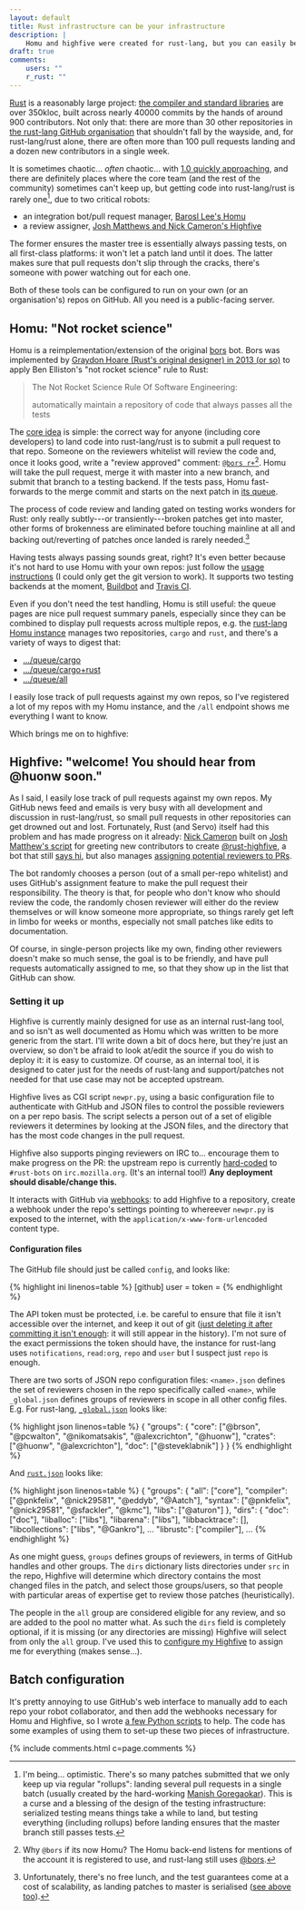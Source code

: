 ```yaml
---
layout: default
title: Rust infrastructure can be your infrastructure
description: |
    Homu and highfive were created for rust-lang, but you can easily benefit too.
draft: true
comments:
    users: ""
    r_rust: ""
---
```


[Rust](http://rust-lang.org) is a reasonably large project:
[the compiler and standard libraries](https://github.com/rust-lang/rust)
are over 350kloc, built across nearly 40000 commits by the hands of
around 900 contributors. Not only that: there are more than 30 other
repositories in
[the rust-lang GitHub organisation](https://github.com/rust-lang) that
shouldn't fall by the wayside, and, for rust-lang/rust alone, there
are often more than 100 pull requests landing and a dozen new
contributors in a single week.

It is sometimes chaotic... *often* chaotic... with
[1.0 quickly approaching](http://blog.rust-lang.org/2015/02/13/Final-1.0-timeline.html),
and there are definitely places where the core team (and the rest of
the community) sometimes can't keep up, but getting
code into rust-lang/rust is rarely one[^rollups], due to two critical robots:

- an integration bot/pull request manager, [Barosl Lee's Homu](https://github.com/barosl/homu)
- a review assigner,
  [Josh Matthews and Nick Cameron's Highfive](https://github.com/nrc/highfive)

The former ensures the master tree is essentially always passing
tests, on all first-class platforms: it won't let a patch land until
it does. The latter makes sure that pull requests don't slip through
the cracks, there's someone with power watching out for each one.

Both of these tools can be configured to run on your own (or an
organisation's) repos on GitHub. All you need is a public-facing
server.

[^rollups]: I'm being... optimistic. There's so many patches submitted
            that we only keep up via regular "rollups": landing
            several pull requests in a single batch (usually created
            by the hard-working
            [Manish Goregaokar](https://github.com/Manishearth)). This
            is a curse and a blessing of the design of the testing
            infrastructure: serialized testing means things take a
            while to land, but testing everything (including rollups)
            before landing ensures that the master branch still passes
            tests.

## Homu: "Not rocket science"

Homu is a reimplementation/extension of the original
[bors](https://github.com/graydon/bors) bot. Bors was implemented by
[Graydon Hoare (Rust's original designer) in 2013 (or so)](http://graydon.livejournal.com/186550.html)
to apply Ben Elliston's "not rocket science" rule to Rust:

> The Not Rocket Science Rule Of Software Engineering:
>
> automatically maintain a repository of code that always passes all the tests

The [core idea](http://buildbot.rust-lang.org/homu/) is simple: the
correct way for anyone (including core developers) to land code into
rust-lang/rust is to submit a pull request to that repo.  Someone on
the reviewers whitelist will review the code and, once it looks good,
write a "review approved" comment:
[`@bors r+`](https://github.com/rust-lang/rust/pull/23415#issuecomment-81877665)[^bors]. Homu
will take the pull request, merge it with master into a new branch,
and submit that branch to a testing backend. If the tests pass, Homu
fast-forwards to the merge commit and starts on the next patch in
[its queue](http://buildbot.rust-lang.org/homu/queue/rust).

[^bors]: Why `@bors` if its now Homu? The Homu back-end listens for
         mentions of the account it is registered to use, and
         rust-lang still uses [@bors](https://github.com/bors).

The process of code review and landing gated on testing works wonders
for Rust: only really subtly---or transiently---broken patches get
into master, other forms of brokenness are eliminated before touching
mainline at all and backing out/reverting of patches once landed is
rarely needed.[^no-free-lunch]

[^no-free-lunch]: Unfortunately, there's no free lunch, and the test
                  guarantees come at a cost of scalability, as landing
                  patches to master is serialised
                  ([see above too](#fn:rollups)).

Having tests always passing sounds great, right? It's even better
because it's not hard to use Homu with your own repos: just follow the
[usage instructions](https://github.com/barosl/homu#usage) (I could
only get the git version to work). It supports two testing backends at
the moment, [Buildbot](http://buildbot.net/) and
[Travis CI](https://travis-ci.org/).

Even if you don't need the test handling, Homu is still useful: the
queue pages are nice pull request summary panels, especially since
they can be combined to display pull requests across multiple repos,
e.g. the
[rust-lang Homu instance](http://buildbot.rust-lang.org/homu/) manages
two repositories, `cargo` and `rust`, and there's a variety of ways to
digest that:

- [.../queue/cargo](http://buildbot.rust-lang.org/homu/queue/cargo)
- [.../queue/cargo+rust](http://buildbot.rust-lang.org/homu/queue/cargo+rust)
- [.../queue/all](http://buildbot.rust-lang.org/homu/queue/all)

I easily lose track of pull requests against my own repos, so I've
registered a lot of my repos with my Homu instance, and the `/all`
endpoint shows me everything I want to know.

Which brings me on to highfive:

## Highfive: "welcome! You should hear from @huonw soon."

As I said, I easily lose track of pull requests against my own
repos. My GitHub news feed and emails is very busy with all
development and discussion in rust-lang/rust, so small pull requests
in other repositories can get drowned out and lost. Fortunately, Rust
(and Servo) itself had this problem and has made progress on it
already: [Nick Cameron](https://github.com/nrc/highfive) built on
[Josh Matthew's script](https://github.com/jdm/highfive) for greeting
new contributors to create
[@rust-highfive](https://github.com/rust-highfive), a bot that still
[says hi](https://github.com/rust-lang/rust/pull/23364#issuecomment-80426067),
but also manages
[assigning potential reviewers to PRs](https://github.com/rust-lang/rust/pull/23430#event-256365835).

The bot randomly chooses a person (out of a small per-repo whitelist)
and uses GitHub's assignment feature to make the pull request their
responsibility. The theory is that, for people who don't know who
should review the code, the randomly chosen reviewer will either do
the review themselves or will know someone more appropriate, so things
rarely get left in limbo for weeks or months, especially not small
patches like edits to documentation.

Of course, in single-person projects like my own, finding other
reviewers doesn't make so much sense, the goal is to be friendly, and
have pull requests automatically assigned to me, so that they show up
in the list that GitHub can show.

### Setting it up

Highfive is currently mainly designed for use as an internal rust-lang
tool, and so isn't as well documented as Homu which was written to be
more generic from the start. I'll write down a bit of docs here, but
they're just an overview, so don't be afraid to look at/edit the
source if you do wish to deploy it: it is easy to customize. Of
course, as an internal tool, it is designed to cater just for the
needs of rust-lang and support/patches not needed for that use case
may not be accepted upstream.

Highfive lives as CGI script `newpr.py`, using a basic configuration
file to authenticate with GitHub and JSON files to control the
possible reviewers on a per repo basis. The script selects a person
out of a set of eligible reviewers it determines by looking at the
JSON files, and the directory that has the most code changes in the
pull request.

Highfive also supports pinging reviewers on IRC to... encourage them
to make progress on the PR: the upstream repo is currently
[hard-coded](https://github.com/nrc/highfive/blob/7c5b73babfd0881d1c676b8f0f7dbbeed5a392ba/highfive/newpr.py#L109-L114)
to `#rust-bots` on `irc.mozilla.org`. (It's an internal tool!) **Any deployment should
disable/change this.**


It interacts with GitHub via
[webhooks](https://help.github.com/articles/about-webhooks/): to add
Highfive to a repository, create a webhook under the repo's
settings pointing to whereever `newpr.py` is exposed to the internet,
with the `application/x-www-form-urlencoded` content type.

#### Configuration files

The GitHub file should just be called `config`, and looks like:

{% highlight ini linenos=table %}
[github]
user = <user name of the account to use for the bot>
token = <api token generated for that account>
{% endhighlight %}

The API token must be protected, i.e. be careful to ensure that file
it isn't accessible over the internet, and keep it out of git
([just deleting it after committing it isn't enough](https://help.github.com/articles/remove-sensitive-data/):
it will still appear in the history). I'm not sure of the exact
permissions the token should have, the instance for rust-lang uses
`notifications`, `read:org`, `repo` and `user` but I suspect just
`repo` is enough.

There are two sorts of JSON repo configuration files: `<name>.json`
defines the set of reviewers chosen in the repo specifically called
`<name>`, while `_global.json` defines groups of reviewers in scope in
all other config files. E.g. For rust-lang,
[`_global.json`](https://github.com/nrc/highfive/blob/7c5b73babfd0881d1c676b8f0f7dbbeed5a392ba/highfive/configs/_global.json)
looks like:

{% highlight json linenos=table %}
{
    "groups": {
        "core": ["@brson", "@pcwalton", "@nikomatsakis", "@alexcrichton", "@huonw"],
        "crates": ["@huonw", "@alexcrichton"],
        "doc": ["@steveklabnik"]
    }
}
{% endhighlight %}

And
[`rust.json`](https://github.com/nrc/highfive/blob/7c5b73babfd0881d1c676b8f0f7dbbeed5a392ba/highfive/configs/rust.json)
looks like:

{% highlight json linenos=table %}
{
    "groups": {
        "all": ["core"],
        "compiler": ["@pnkfelix", "@nick29581", "@eddyb", "@Aatch"],
        "syntax": ["@pnkfelix", "@nick29581", "@sfackler", "@kmc"],
        "libs": ["@aturon"]
    },
    "dirs": {
        "doc":              ["doc"],
        "liballoc":         ["libs"],
        "libarena":         ["libs"],
        "libbacktrace":     [],
        "libcollections":   ["libs", "@Gankro"],
        ...
        "librustc":         ["compiler"],
        ...
{% endhighlight %}

As one might guess, `groups` defines groups of reviewers, in terms of
GitHub handles and other groups. The `dirs` dictionary lists
directories under `src` in the repo, Highfive will determine which
directory contains the most changed files in the patch, and select
those groups/users, so that people with particular areas of expertise
get to review those patches (heuristically).

The people in the `all` group are considered eligible for any review,
and so are added to the pool no matter what. As such the `dirs` field
is completely optional, if it is missing (or any directories are
missing) Highfive will select from only the `all` group.  I've
used this to
[configure my Highfive](https://github.com/huonw/highfive/tree/8bf65450821629fd5815fe7bbc3aab3ae69a449a/highfive/configs)
to assign me for everything (makes sense...).

## Batch configuration

It's pretty annoying to use GitHub's web interface to manually add to
each repo your robot collaborator, and then add the webhooks necessary
for Homu and Highfive, so I wrote
[a few Python scripts](https://github.com/huonw/repo-admin) to
help. The code has some examples of using them to set-up these two pieces of
infrastructure.

{% include comments.html c=page.comments %}
